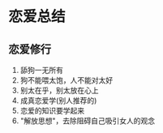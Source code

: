 # 恋爱总结

## 恋爱修行
1. 舔狗一无所有 
2. 狗不能喂太饱，人不能对太好 
3. 别太在乎，别太放在心上 
4. 成真恋爱学(别人推荐的) 
5. 恋爱的知识要学起来 
6. "解放思想"，去除阻碍自己吸引女人的观念
 






